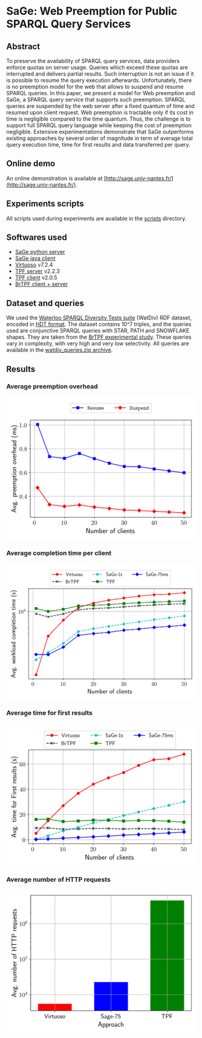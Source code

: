 # SaGe: Web Preemption for Public SPARQL Query Services

## Abstract

To preserve the availability of SPARQL query services, data providers enforce quotas on server usage. Queries which exceed these quotas are interrupted and delivers partial results. Such interruption is not an issue if it is possible to resume the query execution afterwards. Unfortunately, there is no preemption model for the web that allows to suspend and resume SPARQL queries.
In this paper, we present a model for Web preemption and SaGe, a SPARQL query service that supports such preemption. SPARQL queries are suspended by the web server after a fixed quantum of time and resumed upon client request. Web preemption is tractable only if its cost in time is negligible compared to the time quantum. Thus, the challenge is to support full SPARQL query language while keeping the cost of preemption negligible. Extensive experimentations demonstrate that SaGe outperforms existing approaches by several order of magnitude in term of average total query execution time, time for first results and data transferred per query.

## Online demo

An online demonstration is available at [http://sage.univ-nantes.fr/](http://sage.univ-nantes.fr/).

## Experiments scripts

All scripts used during experiments are available in the [scripts](https://github.com/sage-org/sage-experiments/tree/master/scripts) directory.

## Softwares used

* [SaGe python server](https://github.com/sage-org/sage-engine)
* [SaGe java client](https://github.com/sage-org/sage-jena)
* [Virtuoso]() v7.2.4
* [TPF server](https://www.npmjs.com/package/ldf-server) v2.2.3
* [TPF client](https://www.npmjs.com/package/ldf-client) v2.0.5
* [BrTPF client + server](http://olafhartig.de/brTPF-ODBASE2016/)

## Dataset and queries

We used the [Waterloo SPARQL Diversity Tests suite](http://dsg.uwaterloo.ca/watdiv/) (WatDiv) RDF dataset, encoded in [HDT format](http://www.rdfhdt.org/). The dataset contains 10^7 triples, and the queries used are conjunctive SPARQL queries with STAR, PATH and SNOWFLAKE shapes. They are taken from the [BrTPF experimental study](http://olafhartig.de/brTPF-ODBASE2016/#data). These queries vary in complexity, with very high and very low selectivity. All queries are available in the [watdiv_queries.zip archive](https://github.com/sage-org/sage-experiments/blob/master/watdiv_queries.zip).

## Results

### Average preemption overhead

![Average preemption overhead](https://raw.githubusercontent.com/sage-org/sage-experiments/master/scripts/plots/overhead.png)

### Average completion time per client

![Average workload completion time](https://raw.githubusercontent.com/sage-org/sage-experiments/master/scripts/plots/total_time.png)

### Average time for first results

![Average time for first results](https://raw.githubusercontent.com/sage-org/sage-experiments/master/scripts/plots/time_first_results.png)

### Average number of HTTP requests

![Average number of HTTP requests](https://raw.githubusercontent.com/sage-org/sage-experiments/master/scripts/plots/http_requests.png)
